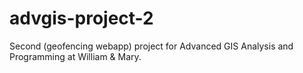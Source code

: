 # advgis-project-2
Second (geofencing webapp) project for Advanced GIS Analysis and Programming at William &amp; Mary.

